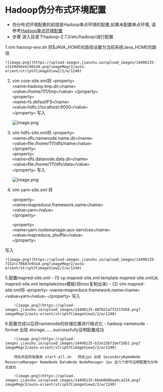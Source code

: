 # Hadoop伪分布式环境配置
- 伪分布式环境配置的前提是Hadoop单点环境的配置,如果未配置单点环境,
请参考[Hadoop单点环境配置](https://0libingyang0.github.io/Environment/Hadoop01)
- 步骤
进入目录下hadoop-2.7.3/etc/hadoop/进行配置


1.vim haooop-env.sh 将$JAVA_HOME的路径设置为当前系统Java_HOME的路径
	
	![image.png](https://upload-images.jianshu.io/upload_images/14498135-c2159d56e5c90149.png?imageMogr2/auto-orient/strip%7CimageView2/2/w/1240)

2. vim core-site.xml将
	`<`property`>`  
        `<`name`>`hadoop.tmp.dir`<`/name`>`  
        `<`value`>`/home/111/tmp`<`/value`>`
    `<`/property`>`  
    `<`property`>`  
        `<`name`>`fs.defaultFS`<`/name`>`  
        `<`value`>`hdfs://localhost:9000`<`/value`>`  
    `<`/property`>`
    写入	
	
	![image.png](https://upload-images.jianshu.io/upload_images/14498135-3a14e08374d90be5.png?imageMogr2/auto-orient/strip%7CimageView2/2/w/1240)

3. vim hdfs-site.xml将 
    `<`property`>`    
        `<`name`>`dfs.namenode.name.dir`<`/name`>`    
        `<`value`>`file:/home/111/dfs/name`<`/value`>`    
    `<`/property`>`    
    `<`property`>`    
        `<`name`>`dfs.datanode.data.dir`<`/name`>`    
        `<`value`>`file:/home/111/dfs/data`<`/value`>`    
    `<`/property`>`
	写入
	
	![image.png](https://upload-images.jianshu.io/upload_images/14498135-57b6179e5d090977.png?imageMogr2/auto-orient/strip%7CimageView2/2/w/1240)
	
4. vim yarn-site.xml 将

	`<`property`>`  
		`<`name`>`mapreduce.framework.name`<`/name`>`  
		`<`value`>`yarn`<`/value`>`  
	`<`/property`>`  
  
	`<`property`>`  
		`<`name`>`yarn.nodemanager.aux-services`<`/name`>`  
		`<`value`>`mapreduce_shuffle`<`/value`>`  
	`<`/property`>`
	
写入

	![image.png](https://upload-images.jianshu.io/upload_images/14498135-7152cc70687e93a4.png?imageMogr2/auto-orient/strip%7CimageView2/2/w/1240)
	
5.配置mapred-site.xml 
	- (1) cp mapred-site.xml.template mapred-site.xml(从mapred-site.xml.template(msx模板)将msx复制出来)
	- (2) vim mapred-site.xml将
		`<`property`>`
			`<`name`>`mapreduce.framework.name`<`/name`>`
			`<`value`>`yarn`<`/value`>`
		`<`/property`>`
		写入
		
		![image.png](https://upload-images.jianshu.io/upload_images/14498135-48f021aff221fd58.png?imageMogr2/auto-orient/strip%7CimageView2/2/w/1240)

6.配置完成以后将namenode的存储位置进行格式化
	- hadoop namenode -format
		出现 storage.......successfully证明配置成功
		
		![image.png](https://upload-images.jianshu.io/upload_images/14498135-b32e15b71bef2db1.png?imageMogr2/auto-orient/strip%7CimageView2/2/w/1240)
		
		然后开启所有服务 start-all.sh	然后jps 出现 SecondaryNameNode  ResourceManager NameNode DataNode NodeManager Jps 这六个即可证明配置为分布式成功
	
		![image.png](https://upload-images.jianshu.io/upload_images/14498135-bbeb0d8bae6ca224.png?imageMogr2/auto-orient/strip%7CimageView2/2/w/1240)




	
		




	
	